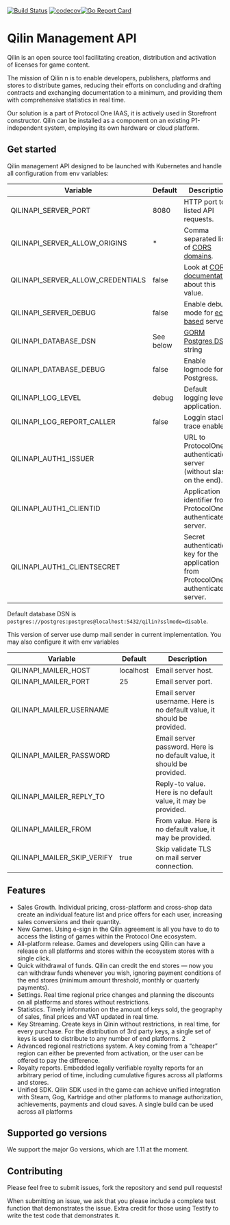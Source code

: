 [![Build Status](https://travis-ci.org/ProtocolONE/qilin.api.svg?branch=master)](https://travis-ci.org/ProtocolONE/qilin.api) [![codecov](https://codecov.io/gh/ProtocolONE/qilin.api/branch/master/graph/badge.svg)](https://codecov.io/gh/ProtocolONE/qilin.api)[![Go Report Card](https://goreportcard.com/badge/github.com/ProtocolONE/qilin.api)](https://goreportcard.com/report/github.com/ProtocolONE/qilin.api)

# Qilin Management API

Qilin is an open source tool facilitating creation, distribution and activation of licenses for game content. 

The mission of Qilin n is to enable developers, publishers, platforms and stores to distribute games,
reducing their efforts on concluding and drafting contracts and exchanging documentation to a
minimum, and providing them with comprehensive statistics in real time.

Our solution is a part of Protocol One IAAS, it is actively used in Storefront constructor. Qilin
can be installed as a component on an existing P1-independent system, employing its own
hardware or cloud platform.

## Get started

Qilin management API designed to be launched with Kubernetes and handle all configuration from env variables:

| Variable                          | Default      | Description                                                                                                                                |
|-----------------------------------|--------------|--------------------------------------------------------------------------------------------------------------------------------------------|
| QILINAPI_SERVER_PORT              | 8080         | HTTP port to listed API requests.                                                                                                          |
| QILINAPI_SERVER_ALLOW_ORIGINS     | *            | Comma separated list of [CORS domains](https://developer.mozilla.org/en-US/docs/Web/HTTP/Headers/Access-Control-Allow-Origin).             |
| QILINAPI_SERVER_ALLOW_CREDENTIALS | false        | Look at [CORS documentation](https://developer.mozilla.org/en-US/docs/Web/HTTP/Headers/Access-Control-Allow-Credentials) about this value. |
| QILINAPI_SERVER_DEBUG             | false        | Enable debug mode for [echo based](https://echo.labstack.com/) server.                                                                     |
| QILINAPI_DATABASE_DSN             | See below    | [GORM Postgres DSN](http://doc.gorm.io/database.html#connecting-to-a-database) string                                                      |
| QILINAPI_DATABASE_DEBUG           | false        | Enable logmode for Postgress.                                                                                                              |
| QILINAPI_LOG_LEVEL                | debug        | Default logging level in application.                                                                                                      |
| QILINAPI_LOG_REPORT_CALLER        | false        | Loggin stack trace enable.                                                                                                                 |
| QILINAPI_AUTH1_ISSUER             |              | URL to ProtocolOne authentication server (without slash on the end).                                                                       |
| QILINAPI_AUTH1_CLIENTID           |              | Application identifier from ProtocolOne authenticate server.                                                                               |
| QILINAPI_AUTH1_CLIENTSECRET       |              | Secret authentication key for the application from ProtocolOne authenticate server.                                                        |

Default database DSN is `postgres://postgres:postgres@localhost:5432/qilin?sslmode=disable`. 

This version of server use dump mail sender in current implementation. You may also configure it with env variables


| Variable                | Default   | Description                                                             |
|-------------------------|-----------|-------------------------------------------------------------------------|
| QILINAPI_MAILER_HOST        | localhost | Email server host.                                                      |
| QILINAPI_MAILER_PORT        | 25        | Email server port.                                                      |
| QILINAPI_MAILER_USERNAME    |           | Email server username. Here is no default value, it should be provided. |
| QILINAPI_MAILER_PASSWORD    |           | Email server password. Here is no default value, it should be provided. |
| QILINAPI_MAILER_REPLY_TO    |           | Reply-to value. Here is no default value, it may be provided.           |
| QILINAPI_MAILER_FROM        |           | From value. Here is no default value, it may be provided.               |
| QILINAPI_MAILER_SKIP_VERIFY | true      | Skip validate TLS on mail server connection.                            |
 
## Features

 * Sales Growth. ​Individual pricing, cross-platform and cross-shop data create an
individual feature list and price offers for each user, increasing sales conversions and
their quantity.
 * New Games. ​Using e-sign in the Qilin agreement is all you have to do to access the
listing of games within the Protocol One ecosystem.
 * All-platform release.​ Games and developers using Qilin can have a release on all
platforms and stores within the ecosystem stores with a single click.
 * Quick withdrawal of funds.​ Qilin can credit the end stores — now you can withdraw
funds whenever you wish, ignoring payment conditions of the end stores (minimum
amount threshold, monthly or quarterly payments).
 * Settings. ​Real time regional price changes and planning the discounts on all
platforms and stores without restrictions.
 * Statistics.​ Timely information on the amount of keys sold, the geography of sales,
final prices and VAT updated in real time.
 * Key Streaming​. Create keys in Qinin without restrictions, in real time, for every
purchase. For the distribution of 3rd party keys, a single set of keys is used to
distribute to any number of end platforms.
2
 * Advanced regional restrictions system.​ A key coming from a “cheaper” region can
either be prevented from activation, or the user can be offered to pay the difference.
 * Royalty reports.​ Embedded legally verifiable royalty reports for an arbitrary period of
time, including cumulative figures across all platforms and stores.
 * Unified SDK.​ Qilin SDK used in the game can achieve unified integration with
Steam, Gog, Kartridge and other platforms to manage authorization, achievements,
payments and cloud saves. A single build can be used across all platforms

## Supported go versions
We support the major Go versions, which are 1.11 at the moment.

## Contributing
Please feel free to submit issues, fork the repository and send pull requests!

When submitting an issue, we ask that you please include a complete test function that demonstrates the issue. Extra credit for those using Testify to write the test code that demonstrates it.
